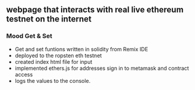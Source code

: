 ## webpage that interacts with real live ethereum testnet on the internet

### Mood Get & Set

- Get and set funtions written in solidity from Remix IDE
- deployed to the ropsten eth testnet
- created index html file for input
- implemented ethers.js for addresses sign in to metamask and contract access
- logs the values to the console.